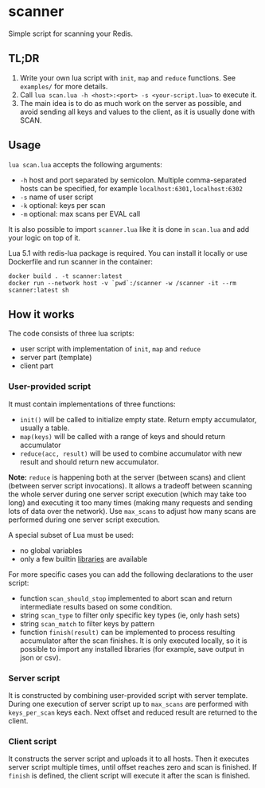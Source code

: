 # scanner

Simple script for scanning your Redis.

## TL;DR
1. Write your own lua script with `init`, `map` and `reduce` functions. See `examples/` for more details.
2. Call `lua scan.lua -h <host>:<port> -s <your-script.lua>` to execute it.
3. The main idea is to do as much work on the server as possible, and avoid sending all keys and values to the client, as it is usually done with SCAN.

## Usage
`lua scan.lua` accepts the following arguments:
- `-h` host and port separated by semicolon. Multiple comma-separated hosts can be specified, for example `localhost:6301,localhost:6302`
- `-s` name of user script
- `-k` optional: keys per scan
- `-m` optional: max scans per EVAL call 

It is also possible to import `scanner.lua` like it is done in `scan.lua` and add your logic on top of it.

Lua 5.1 with redis-lua package is required. You can install it locally or use Dockerfile and run scanner in the container:
```shell
docker build . -t scanner:latest
docker run --network host -v `pwd`:/scanner -w /scanner -it --rm scanner:latest sh
```


## How it works
The code consists of three lua scripts:
* user script with implementation of `init`, `map` and `reduce`
* server part (template)
* client part

### User-provided script
It must contain implementations of three functions: 
* `init()` will be called to initialize empty state. Return empty accumulator, usually a table.
* `map(keys)` will be called with a range of keys and should return accumulator
* `reduce(acc, result)` will be used to combine accumulator with new result and should return new accumulator.  

**Note:** `reduce` is happening both at the server (between scans) and client (between server script invocations). It allows a tradeoff between scanning the whole server during one server script execution (which may take too long) and executing it too many times (making many requests and sending lots of data over the network). Use `max_scans` to adjust how many scans are performed during one server script execution.

A special subset of Lua must be used:
* no global variables
* only a few builtin [libraries](https://redis.io/docs/interact/programmability/lua-api/#runtime-libraries) are available

For more specific cases you can add the following declarations to the user script:
* function `scan_should_stop` implemented to abort scan and return intermediate results based on some condition.
* string `scan_type` to filter only specific key types (ie, only hash sets)
* string `scan_match` to filter keys by pattern
* function `finish(result)` can be implemented to process resulting accumulator after the scan finishes. It is only executed locally, so it is possible to import any installed libraries (for example, save output in json or csv).

### Server script
It is constructed by combining user-provided script with server template. During one execution of server script up to `max_scans` are performed with `keys_per_scan` keys each. Next offset and reduced result are returned to the client.

### Client script
It constructs the server script and uploads it to all hosts. Then it executes server script multiple times, until offset reaches zero and scan is finished. If `finish` is defined, the client script will execute it after the scan is finished.

